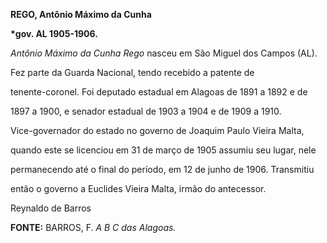 **REGO, Antônio Máximo da Cunha**



**\*gov. AL 1905-1906.**



*Antônio Máximo da Cunha Rego* nasceu em São Miguel dos Campos (AL).



Fez parte da Guarda Nacional, tendo recebido a patente de

tenente-coronel. Foi deputado estadual em Alagoas de 1891 a 1892 e de

1897 a 1900, e senador estadual de 1903 a 1904 e de 1909 a 1910.

Vice-governador do estado no governo de Joaquim Paulo Vieira Malta,

quando este se licenciou em 31 de março de 1905 assumiu seu lugar, nele

permanecendo até o final do período, em 12 de junho de 1906. Transmitiu

então o governo a Euclides Vieira Malta, irmão do antecessor.



Reynaldo de Barros



**FONTE:** BARROS, F. *A B C das Alagoas.*


